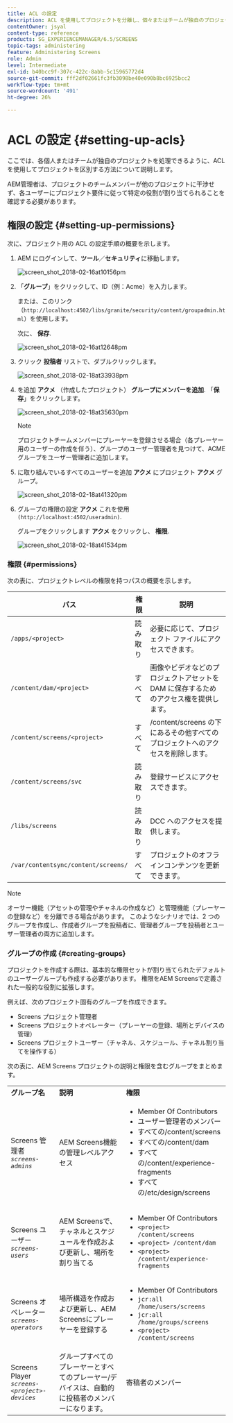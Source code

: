 ```yaml
---
title: ACL の設定
description: ACL を使用してプロジェクトを分離し、個々またはチームが独自のプロジェクトを処理できるようにする方法を説明します。
contentOwner: jsyal
content-type: reference
products: SG_EXPERIENCEMANAGER/6.5/SCREENS
topic-tags: administering
feature: Administering Screens
role: Admin
level: Intermediate
exl-id: b40bcc9f-307c-422c-8abb-5c15965772d4
source-git-commit: fff2df02661fc3fb3098be40e090b8bc6925bcc2
workflow-type: tm+mt
source-wordcount: '491'
ht-degree: 26%

---
```


# ACL の設定 {#setting-up-acls}

ここでは、各個人またはチームが独自のプロジェクトを処理できるように、ACL を使用してプロジェクトを区別する方法について説明します。

AEM管理者は、プロジェクトのチームメンバーが他のプロジェクトに干渉せず、各ユーザーにプロジェクト要件に従って特定の役割が割り当てられることを確認する必要があります。

## 権限の設定 {#setting-up-permissions}

次に、プロジェクト用の ACL の設定手順の概要を示します。

1. AEM にログインして、**ツール**／**セキュリティ**&#x200B;に移動します。

   ![screen_shot_2018-02-16at10156pm](assets/screen_shot_2018-02-16at10156pm.png)

1. 「**グループ**」をクリックして、ID（例：Acme）を入力します。

   または、このリンク（`http://localhost:4502/libs/granite/security/content/groupadmin.html`）を使用します。

   次に、 **保存**.

   ![screen_shot_2018-02-16at12648pm](assets/screen_shot_2018-02-16at12648pm.png)

1. クリック **投稿者** リストで、ダブルクリックします。

   ![screen_shot_2018-02-18at33938pm](assets/screen_shot_2018-02-18at33938pm.png)

1. を追加 **アクメ** （作成したプロジェクト） **グループにメンバーを追加**. 「**保存**」をクリックします。

   ![screen_shot_2018-02-18at35630pm](assets/screen_shot_2018-02-18at35630pm.png)

   >[!NOTE]
   >
   >プロジェクトチームメンバーにプレーヤーを登録させる場合（各プレーヤー用のユーザーの作成を伴う）、グループのユーザー管理者を見つけて、ACME グループをユーザー管理者に追加します。

1. に取り組んでいるすべてのユーザーを追加 **アクメ** にプロジェクト **アクメ** グループ。

   ![screen_shot_2018-02-18at41320pm](assets/screen_shot_2018-02-18at41320pm.png)

1. グループの権限の設定 **アクメ** これを使用 `(http://localhost:4502/useradmin)`.

   グループをクリックします **アクメ** をクリックし、 **権限**.

   ![screen_shot_2018-02-18at41534pm](assets/screen_shot_2018-02-18at41534pm.png)

### 権限 {#permissions}

次の表に、プロジェクトレベルの権限を持つパスの概要を示します。

| **パス** | **権限** | **説明** |
|---|---|---|
| `/apps/<project>` | 読み取り | 必要に応じて、プロジェクト ファイルにアクセスできます。 |
| `/content/dam/<project>` | すべて | 画像やビデオなどのプロジェクトアセットを DAM に保存するためのアクセス権を提供します。 |
| `/content/screens/<project>` | すべて | /content/screens の下にあるその他すべてのプロジェクトへのアクセスを削除します。 |
| `/content/screens/svc` | 読み取り | 登録サービスにアクセスできます。 |
| `/libs/screens` | 読み取り | DCC へのアクセスを提供します。 |
| `/var/contentsync/content/screens/` | すべて | プロジェクトのオフラインコンテンツを更新できます。 |

>[!NOTE]
>
>オーサー機能（アセットの管理やチャネルの作成など）と管理機能（プレーヤーの登録など）を分離できる場合があります。 このようなシナリオでは、2 つのグループを作成し、作成者グループを投稿者に、管理者グループを投稿者とユーザー管理者の両方に追加します。

### グループの作成 {#creating-groups}

プロジェクトを作成する際は、基本的な権限セットが割り当てられたデフォルトのユーザーグループも作成する必要があります。 権限をAEM Screensで定義された一般的な役割に拡張します。

例えば、次のプロジェクト固有のグループを作成できます。

* Screens プロジェクト管理者
* Screens プロジェクトオペレーター（プレーヤーの登録、場所とデバイスの管理）
* Screens プロジェクトユーザー（チャネル、スケジュール、チャネル割り当てを操作する）

次の表に、AEM Screens プロジェクトの説明と権限を含むグループをまとめます。

<table>
 <tbody>
  <tr>
   <td><strong>グループ名</strong></td>
   <td><strong>説明</strong></td>
   <td><strong>権限</strong></td>
  </tr>
  <tr>
   <td>Screens 管理者<br /> <em><code>screens-admins</code></em></td>
   <td>AEM Screens機能の管理レベルアクセス</td>
   <td>
    <ul>
     <li>Member Of Contributors</li>
     <li>ユーザー管理者のメンバー</li>
     <li>すべての/content/screens</li>
     <li>すべての/content/dam</li>
     <li>すべての/content/experience-fragments</li>
     <li>すべての/etc/design/screens</li>
    </ul> </td>
  </tr>
  <tr>
   <td>Screens ユーザー<br /> <em><code>screens-users</code></em></td>
   <td>AEM Screensで、チャネルとスケジュールを作成および更新し、場所を割り当てる</td>
   <td>
    <ul>
     <li>Member Of Contributors</li>
     <li><code>&lt;project&gt; /content/screens</code></li>
     <li><code>&lt;project&gt; /content/dam</code></li>
     <li><code>&lt;project&gt; /content/experience-fragments</code></li>
    </ul> </td>
  </tr>
  <tr>
   <td>Screens オペレーター<br /> <em><code>screens-operators</code></em></td>
   <td>場所構造を作成および更新し、AEM Screensにプレーヤーを登録する</td>
   <td>
    <ul>
     <li>Member Of Contributors</li>
     <li><code>jcr:all /home/users/screens</code></li>
     <li><code>jcr:all /home/groups/screens</code></li>
     <li><code>&lt;project&gt; /content/screens</code></li>
    </ul> </td>
  </tr>
  <tr>
   <td>Screens Player<br /> <em><code>screens-&lt;project&gt;-devices</code></em></td>
   <td>グループすべてのプレーヤーとすべてのプレーヤー/デバイスは、自動的に投稿者のメンバーになります。</td>
   <td><p> 寄稿者のメンバー</p> </td>
  </tr>
 </tbody>
</table>
